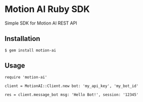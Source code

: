 Motion AI Ruby SDK
==================

Simple SDK for Motion AI REST API

## Installation


```
$ gem install motion-ai
```

## Usage

```
require 'motion-ai'

client = MotionAI::Client.new bot: 'my_api_key', 'my_bot_id'

res = client.message_bot msg: 'Hello Bot!', session: '12345'
```